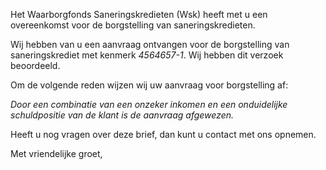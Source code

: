 Het Waarborgfonds Saneringskredieten (Wsk) heeft met u een overeenkomst voor de borgstelling van saneringskredieten.

Wij hebben van u een aanvraag ontvangen voor de borgstelling van saneringskrediet met kenmerk *4564657-1*. Wij hebben dit verzoek beoordeeld.

Om de volgende reden wijzen wij uw aanvraag voor borgstelling af:

*Door een combinatie van een onzeker inkomen en een onduidelijke schuldpositie van de klant is de aanvraag afgewezen.*

Heeft u nog vragen over deze brief, dan kunt u contact met ons opnemen.

Met vriendelijke groet,
